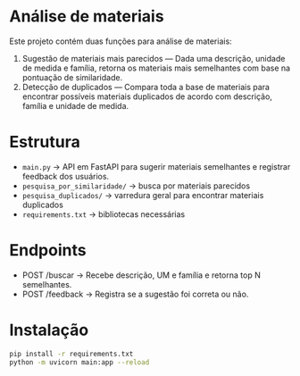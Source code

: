 # Análise de materiais

Este projeto contém duas funções para análise de materiais:

1. Sugestão de materiais mais parecidos — Dada uma descrição, unidade de medida e família, retorna os materiais mais semelhantes com base na pontuação de similaridade.
2. Detecção de duplicados — Compara toda a base de materiais para encontrar possíveis materiais duplicados de acordo com descrição, família e unidade de medida.

# Estrutura
- `main.py` → API em FastAPI para sugerir materiais semelhantes e registrar feedback dos usuários.
- `pesquisa_por_similaridade/` → busca por materiais parecidos
- `pesquisa_duplicados/` → varredura geral para encontrar materiais duplicados
- `requirements.txt` → bibliotecas necessárias

# Endpoints
- POST /buscar → Recebe descrição, UM e família e retorna top N semelhantes.
- POST /feedback → Registra se a sugestão foi correta ou não.

# Instalação
```bash
pip install -r requirements.txt
python -m uvicorn main:app --reload